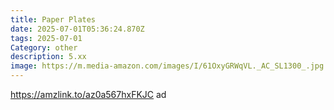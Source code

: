 ```yaml
---
title: Paper Plates
date: 2025-07-01T05:36:24.870Z
tags: 2025-07-01
Category: other
description: 5.xx
image: https://m.media-amazon.com/images/I/61OxyGRWqVL._AC_SL1300_.jpg
---
```

https://amzlink.to/az0a567hxFKJC ad